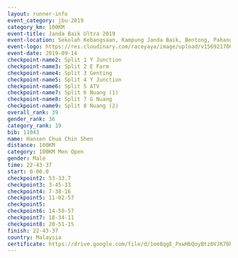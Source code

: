```yaml
---
layout: runner-info 
event_category: jbu-2019 
category_km: 100KM 
event-title: Janda Baik Ultra 2019
event-location: Sekolah Kebangsaan, Kampung Janda Baik, Bentong, Pahang, Malaysia 
event-logo: https://res.cloudinary.com/raceyaya/image/upload/v1569217009/logo/janda-baik_vch1pc.jpg 
event-date: 2019-09-14 
checkpoint-name2: Split 1 Y Junction 
checkpoint-name3: Split 2 E Farm 
checkpoint-name4: Split 3 Genting 
checkpoint-name5: Split 4 Y Junction 
checkpoint-name6: Split 5 ATV 
checkpoint-name7: Split 6 Nuang (1) 
checkpoint-name8: Split 7 G Nuang 
checkpoint-name9: Split 8 Nuang (2) 
overall_rank: 39
gender_rank: 36
category_rank: 19
bib: 11043
name: Hansen Chua Chin Shen
distance: 100KM
category: 100KM Men Open
gender: Male
time: 22-43-37
start: 0-00.0
checkpoint2: 53-33.7
checkpoint3: 3-45-33
checkpoint4: 7-38-16
checkpoint5: 11-02-57
checkpoint5: 
checkpoint6: 14-50-57
checkpoint7: 18-34-11
checkpoint8: 20-51-15
finish: 22-43-37
country: Malaysia
certificate: https://drive.google.com/file/d/1oe8qgE_PxwHbQoyBtz0VJK70hVeMJi0P/view?usp=sharing
---
```

